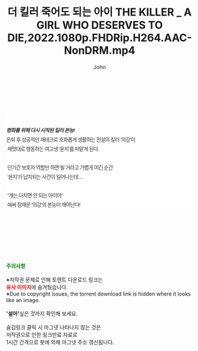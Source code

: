 ﻿---
layout: post
title:  "더 킬러 죽어도 되는 아이 THE KILLER _ A GIRL WHO DESERVES TO DIE,2022.1080p.FHDRip.H264.AAC-NonDRM.mp4"
author: John
categories: [ 영화 ]
tags: [  ]
image:  
description: "더 킬러 죽어도 되는 아이 THE KILLER _ A GIRL WHO DESERVES TO DIE,2022.1080p.FHDRip.H264.AAC-NonDRM.mp4 torrent 정보 공유"
toc: true
toc_sticky: true
---

<br>
<div class="view-img">
<a class="view_image" href="https://torrentmobile59.com/bbs/view_image.php?fn=%2Fdata%2Ffile%2Fmovie%2F2345726642_i24bvwP8_36025df796bfa25d69dd9291a397a76148d64537.jpg" target="_blank"><img alt="" class="img-tag" content="https://torrentmobile59.com/data/file/movie/2345726642_i24bvwP8_36025df796bfa25d69dd9291a397a76148d64537.jpg" itemprop="image" src="https://torrentmobile59.com/data/file/movie/2345726642_i24bvwP8_36025df796bfa25d69dd9291a397a76148d64537.jpg"/></a><a class="view_image" href="https://torrentmobile59.com/bbs/view_image.php?fn=%2Fdata%2Ffile%2Fmovie%2F2345726642_WB6C2lip_c72c2a9526b4eff8f9f0c8fa8d8385688f659bd1.jpg" target="_blank"><img alt="" class="img-tag" content="https://torrentmobile59.com/data/file/movie/2345726642_WB6C2lip_c72c2a9526b4eff8f9f0c8fa8d8385688f659bd1.jpg" itemprop="image" src="https://torrentmobile59.com/data/file/movie/2345726642_WB6C2lip_c72c2a9526b4eff8f9f0c8fa8d8385688f659bd1.jpg"/></a></div><div class="view-content" itemprop="description">
<p><br/></p><div class="title_area" style="margin:0px 0px 9px;padding:0px;list-style:none;font-size:12px;font-family:'나눔고딕', NanumGothic, '돋움', Dotum, Helvetica, 'AppleSDGothicNeo-Medium', AppleGothic, sans-serif;height:30px;float:none;background-color:rgb(255,255,255);"><h4 class="h_story" style="margin:5px 10px 0px 0px;padding:0px;list-style:none;font-size:12px;font-family:'돋움', sans-serif;height:18px;width:49px;background:url(&quot;https://ssl.pstatic.net/static/movie/2020/10/h_tx_sp5.png&quot;) no-repeat 0px -17px;float:left;"><strong class="blind" style="margin:0px;padding:0px;list-style:none;font-size:0px;font-family:inherit;color:inherit;width:1px;height:1px;line-height:0;">줄거리</strong></h4></div><h5 class="h_tx_story" style="margin:-7px 0px 1px;padding:0px;list-style:none;font-size:14px;font-family:'나눔고딕', NanumGothic, Helvetica, sans-serif;color:rgb(51,51,51);background-image:url(&quot;https://ssl.pstatic.net/static/movie/2014/01/blank.gif&quot;);letter-spacing:-1px;line-height:25px;background-color:rgb(255,255,255);">평화를 위해 다시 시작된 킬러 본능!</h5><p class="con_tx" style="margin-top:-1px;margin-bottom:-6px;list-style:none;font-size:14px;font-family:'나눔고딕', NanumGothic, '돋움', Dotum, Helvetica, 'AppleSDGothicNeo-Medium', AppleGothic, sans-serif;color:rgb(51,51,51);background-image:url(&quot;https://ssl.pstatic.net/static/movie/2014/01/blank.gif&quot;);letter-spacing:-1px;line-height:25px;background-color:rgb(255,255,255);">은퇴 후 성공적인 재테크로 호화롭게 생활하는 전설의 킬러 ‘의강’이<br style="list-style:none;font-size:12px;font-family:'돋움', sans-serif;color:rgb(0,0,0);"/> 제멋대로 행동하는 여고생 ‘윤지’를 떠맡게 된다.<br style="list-style:none;font-size:12px;font-family:'돋움', sans-serif;color:rgb(0,0,0);"/> <br style="list-style:none;font-size:12px;font-family:'돋움', sans-serif;color:rgb(0,0,0);"/> 단기간 보호자 역할만 하면 될 거라고 가볍게 여긴 순간<br style="list-style:none;font-size:12px;font-family:'돋움', sans-serif;color:rgb(0,0,0);"/> ‘윤지’가 납치되는 사건이 일어나는데…<br style="list-style:none;font-size:12px;font-family:'돋움', sans-serif;color:rgb(0,0,0);"/> <br style="list-style:none;font-size:12px;font-family:'돋움', sans-serif;color:rgb(0,0,0);"/> “걔는 다치면 안 되는 아이야”<br style="list-style:none;font-size:12px;font-family:'돋움', sans-serif;color:rgb(0,0,0);"/> 애써 잠재운 ‘의강’의 본능이 깨어난다!</p> </div>
    
<br><br><br><br><br><br><br>
<p data-ke-size="size16"><b><span style="color: green;">주의사항</span></b><br /><br />※저작권 문제로 인해 토렌트 다운로드 링크는<br /><b><span style="color: red;">유사 이미지</span></b>에 숨겨뒀습니다.<br />※Due to copyright issues, the torrent download link is hidden where it looks like an image.<br /><br /><b>'설마'</b>싶은 것까지 확인해 보세요.<br /><br />숨김링크 클릭 시 마그넷 나타나지 않는 것은<br />저작권으로 인한 링크만료 자료로<br />1시간 간격으로 봇에 의해 마그넷 주소 갱신됩니다.</p>
